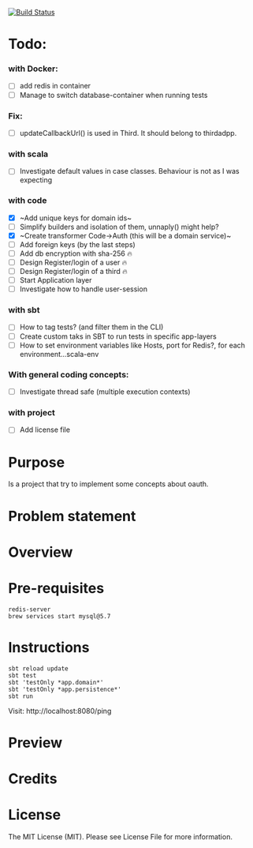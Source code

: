 
[![Build Status](https://travis-ci.org/tatitati/HTTP_AKKA_project.svg?branch=master)](https://travis-ci.org/tatitati/HTTP_AKKA_project)


# Todo:

### with Docker:
- [ ] add redis in container
- [ ] Manage to switch database-container when running tests

### Fix: 
- [ ] updateCallbackUrl() is used in Third. It should belong to thirdadpp.

### with scala
- [ ] Investigate default values in case classes. Behaviour is not as I was expecting

### with code
- [x] ~Add unique keys for domain ids~
- [ ] Simplify builders and isolation of them, unnaply() might help?
- [x] ~Create transformer Code->Auth (this will be a domain service)~
- [ ] Add foreign keys (by the last steps)
- [ ] Add db encryption with sha-256  :fire:
- [ ] Design Register/login of a user :fire:
- [ ] Design Register/login of a third :fire:
- [ ] Start Application layer
- [ ] Investigate how to handle user-session

### with sbt
- [ ] How to tag tests? (and filter them in the CLI)
- [ ] Create custom taks in SBT to run tests in specific app-layers
- [ ] How to set environment variables like Hosts, port for Redis?, for each environment...scala-env

### With general coding concepts:
- [ ] Investigate thread safe (multiple execution contexts)

### with project
- [ ] Add license file




# Purpose

Is a project that try to implement some concepts about oauth.

# Problem statement


# Overview


# Pre-requisites

```
redis-server
brew services start mysql@5.7
```

# Instructions

```
sbt reload update
sbt test
sbt 'testOnly *app.domain*'
sbt 'testOnly *app.persistence*'
sbt run
```

Visit: http://localhost:8080/ping

# Preview


# Credits

# License

The MIT License (MIT). Please see License File for more information.
 



